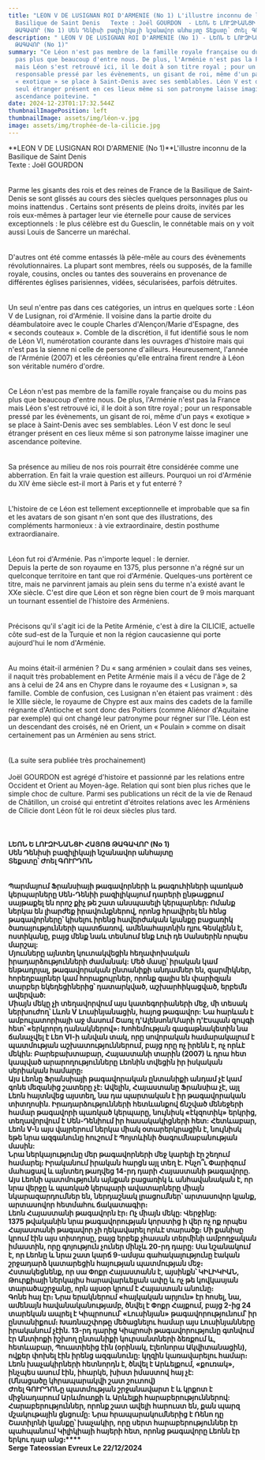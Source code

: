 ```yaml
---
title: "LEON V DE LUSIGNAN ROI D'ARMENIE (No 1) L'illustre inconnu de la
  Basilique de Saint Denis   Texte : Joël GOURDON  - ԼԵՈՆ Ե ԼՈՒԶԻՆԱՆՑԻ ՀԱՅՈՑ
  ԹԱԳԱՎՈՐ (No 1) Սեն Դենիսի բազիլիկայի նշանավոր անհայտը Տեքստը՝ Ժոել ԳՈՒՐԴՈՆ"
description: " LEON V DE LUSIGNAN ROI D'ARMENIE (No 1) - ԼԵՈՆ Ե ԼՈՒԶԻՆԱՆՑԻ ՀԱՅՈՑ
  ԹԱԳԱՎՈՐ (No 1)"
summary: "Ce Léon n'est pas membre de la famille royale française ou du moins
  pas plus que beaucoup d'entre nous. De plus, l'Arménie n'est pas la France
  mais Léon s'est retrouvé ici, il le doit à son titre royal ; pour un
  responsable pressé par les évènements, un gisant de roi, même d'un pays
  « exotique » se place à Saint-Denis avec ses semblables. Léon V est donc le
  seul étranger présent en ces lieux même si son patronyme laisse imaginer une
  ascendance poitevine. "
date: 2024-12-23T01:17:32.544Z
thumbnailImagePosition: left
thumbnailImage: assets/img/léon-v.jpg
image: assets/img/trophée-de-la-cilicie.jpg
---
```

**LEON V DE LUSIGNAN ROI D'ARMENIE (No 1)**L'illustre inconnu de la Basilique de Saint Denis\
Texte : Joël GOURDON\
\
\
Parme les gisants des rois et des reines de France de la Basilique de Saint-Denis se sont glissés au cours des siècles quelques personnages plus ou moins inattendus . Certains sont présents de pleins droits, invités par les rois eux-mêmes à partager leur vie éternelle pour cause de services exceptionnels : le plus célèbre est du Guesclin, le connétable mais on y voit aussi Louis de Sancerre un maréchal.\
\
\
D'autres ont été comme entassés là pêle-mêle au cours des évènements révolutionnaires. La plupart sont membres, réels ou supposés, de la famille royale, cousins, oncles ou tantes des souverains en provenance de différentes églises parisiennes, vidées, sécularisées, parfois détruites.\
\
\
Un seul n'entre pas dans ces catégories, un intrus en quelques sorte : Léon V de Lusignan, roi d'Arménie. Il voisine dans la partie droite du déambulatoire avec le couple Charles d'Alençon/Marie d'Espagne, des « seconds couteaux ». Comble de la discrétion, il fut identifié sous le nom de Léon VI, numérotation courante dans les ouvrages d'histoire mais qui n'est pas la sienne ni celle de personne d'ailleurs. Heureusement, l'année de l'Arménie (2007) et les céréonies qu'elle entraîna firent rendre à Léon son véritable numéro d'ordre.\
\
\
Ce Léon n'est pas membre de la famille royale française ou du moins pas plus que beaucoup d'entre nous. De plus, l'Arménie n'est pas la France mais Léon s'est retrouvé ici, il le doit à son titre royal ; pour un responsable pressé par les évènements, un gisant de roi, même d'un pays « exotique » se place à Saint-Denis avec ses semblables. Léon V est donc le seul étranger présent en ces lieux même si son patronyme laisse imaginer une ascendance poitevine.\
\
\
Sa présence au milieu de nos rois pourrait être considérée comme une abberration. En fait la vraie question est ailleurs. Pourquoi un roi d'Arménie du XIV ème siècle est-il mort à Paris et y fut enterré ?\
\
\
L'histoire de ce Léon est tellement exceptionnelle et improbable que sa fin et les avatars de son gisant n'en sont que des illustrations, des compléments harmonieux : à vie extraordinaire, destin posthume extraordianaire.\
\
\
Léon fut roi d'Arménie. Pas n'importe lequel : le dernier.\
Depuis la perte de son royaume en 1375, plus personne n'a régné sur un quelconque territoire en tant que roi d'Arménie. Quelques-uns portèrent ce titre, mais ne parvinrent jamais au plein sens du terme n'a existé avant le XXe siècle. C'est dire que Léon et son règne bien court de 9 mois marquant un tournant essentiel de l'histoire des Arméniens.\
\
\
Précisons qu'il s'agit ici de la Petite Arménie, c'est à dire la CILICIE, actuelle côte sud-est de la Turquie et non la région caucasienne qui porte aujourd'hui le nom d'Arménie.\
\
\
Au moins était-il arménien ? Du « sang arménien » coulait dans ses veines, il naquit très probablement en Petite Arménie mais il a vécu de l'âge de 2 ans à celui de 24 ans en Chypre dans le royaume des « Lusignan », sa famille. Comble de confusion, ces Lusignan n'en étaient pas vraiment : dès le XIIIe siècle, le royaume de Chypre est aux mains des cadets de la famille régnante d'Antioche et sont donc des Poitiers (comme Aliénor d'Aquitaine par exemple) qui ont changé leur patronyme pour régner sur l'île. Léon est un descendant des croisés, né en Orient, un « Poulain » comme on disait certainement pas un Arménien au sens strict.\
\
\
(La suite sera publiée très prochainement)\
\
Joël GOURDON est agrégé d'histoire et passionné par les relations entre Occident et Orient au Moyen-âge. Relation qui sont bien plus riches que le simple choc de culture. Parmi ses publications un récit de la vie de Renaud de Châtillon, un croisé qui entretint d'étroites relations avec les Arméniens de Cilicie dont Léon fût le roi deux siècles plus tard.\
\
\
**\
ԼԵՈՆ Ե ԼՈՒԶԻՆԱՆՑԻ ՀԱՅՈՑ ԹԱԳԱՎՈՐ (No 1)\
Սեն Դենիսի բազիլիկայի նշանավոր անհայտը\
Տեքստը՝ Ժոել ԳՈՒՐԴՈՆ**\
\
\
**Պարմայում Ֆրանսիայի թագավորների և թագուհիների պառկած կերպարները Սեն-Դենիի բազիլիկայում դարերի ընթացքում սայթաքել են որոշ քիչ թե շատ անսպասելի կերպարներ: Ոմանք ներկա են լիարժեք իրավունքներով, որոնց հրավիրել են հենց թագավորները՝ կիսելու իրենց հավերժական կյանքը բացառիկ ծառայությունների պատճառով. ամենահայտնին դյու Գեսկլենն է, ոստիկանը, բայց մենք նաև տեսնում ենք Լուի դե Սանսերին որպես մարշալ:****\
Մյուսները այնտեղ կուտակվեցին հեղափոխական իրադարձությունների ժամանակ: Մեծ մասը՝ իրական կամ ենթադրյալ, թագավորական ընտանիքի անդամներ են, զարմիկներ, հորեղբայրներ կամ հորաքույրներ, որոնք գալիս են փարիզյան տարբեր եկեղեցիներից՝ դատարկված, աշխարհիկացված, երբեմն ավերված:****\
Միայն մեկը չի տեղավորվում այս կատեգորիաների մեջ, մի տեսակ ներխուժող՝ Լևոն V Լուսինյանացին, հայոց թագավոր: Նա հարևան է ամբուլատորիայի աջ մասում Շառլ դ'Ալենսոն/Մարի դ'Էսպան զույգի հետ՝ «երկրորդ դանակներով»։ Խոհեմության գագաթնակետին նա ճանաչվել է Լեո VI-ի անվան տակ, որը սովորական համարակալում է պատմության աշխատություններում, բայց որը ոչ իրենն է, ոչ որևէ մեկին: Բարեբախտաբար, Հայաստանի տարին (2007) և դրա հետ կապված արարողությունները Լեոնին տվեցին իր իսկական սերիական համարը։****\
Այս Լեոնը Ֆրանսիայի թագավորական ընտանիքի անդամ չէ կամ գոնե մեզանից շատերը չէ: Ավելին, Հայաստանը Ֆրանսիա չէ, այլ Լեոն հայտնվեց այստեղ, նա դա պարտական ​​է իր թագավորական տիտղոսին. Իրադարձությունների հետևանքով ճնշված մենեջերի համար թագավորի պառկած կերպարը, նույնիսկ «էկզոտիկ» երկրից, տեղավորվում է Սեն-Դենիում իր հասակակիցների հետ: Հետևաբար, Լեոն V-ն այս վայրերում ներկա միակ օտարերկրացին է, նույնիսկ եթե նրա ազգանունը հուշում է Պոյտևինի ծագումնաբանության մասին:****\
Նրա ներկայությունը մեր թագավորների մեջ կարելի էր շեղում համարել։ Իրականում իրական հարցն այլ տեղ է. Ինչո՞ւ Փարիզում մահացավ և այնտեղ թաղվեց 14-րդ դարի Հայաստանի թագավորը.****\
Այս Լեոնի պատմությունն այնքան բացառիկ և անհավանական է, որ նրա վերջը և պառկած կերպարի ավատարները միայն նկարազարդումներ են, ներդաշնակ լրացումներ՝ արտասովոր կյանք, արտասովոր հետմահու ճակատագիր։****\
Լեոն Հայաստանի թագավորն էր։ Ոչ միայն մեկը: Վերջինը:\
1375 թվականին նրա թագավորության կորստից ի վեր ոչ ոք որպես Հայաստանի թագավոր չի ղեկավարել որևէ տարածք։ Մի քանիսը կրում էին այս տիտղոսը, բայց երբեք չհասան տերմինի ամբողջական իմաստին, որը գոյություն չուներ մինչև 20-րդ դարը: Սա նշանակում է, որ Լեոնը և նրա շատ կարճ 9-ամսյա գահակալությունը էական շրջադարձ կատարեցին հայության պատմության մեջ։****\
Հստակեցնենք, որ սա Փոքր Հայաստանն է, այսինքն՝ ԿԻԼԻԿԻԱՆ, Թուրքիայի ներկայիս հարավարևելյան ափը և ոչ թե կովկասյան տարածաշրջանը, որն այսօր կրում է Հայաստան անունը։****\
Գոնե հայ էր։ Նրա երակներում «հայկական արյուն» էր հոսել, նա, ամենայն հավանականությամբ, ծնվել է Փոքր Հայքում, բայց 2-ից 24 տարեկան ապրել է Կիպրոսում՝ «Լուսինյան» թագավորությունում՝ իր ընտանիքում։ Խառնաշփոթը մեծացնելու համար այս Լուսինյանները իրականում չէին. 13-րդ դարից Կիպրոսի թագավորությունը գտնվում էր Անտիոքի իշխող ընտանիքի կուրսանտների ձեռքում և, հետևաբար, Պուատիեից էին (օրինակ, Էլեոնորա Ակվիտանացին), ովքեր փոխել էին իրենց ազգանունը: կղզին կառավարելու համար։ Լեոն խաչակիրների հետնորդն է, ծնվել է Արևելքում, «քուռակ», ինչպես ասում էին, իհարկե, խիստ իմաստով հայ չէ:****\
(Մնացածը կհրապարակվի շատ շուտով)****\
Ժոել ԳՈՒՐԴՈՆը պատմության շրջանավարտ է և կրքոտ է միջնադարում Արևմուտքի և Արևելքի հարաբերություններով: Հարաբերություններ, որոնք շատ ավելի հարուստ են, քան պարզ մշակութային ցնցումը: Նրա հրապարակումներից է Ռենո դը Շատիլոնի կյանքը՝ խաչակիր, որը սերտ հարաբերություններ էր պահպանում Կիլիկիայի հայերի հետ, որոնց թագավորը Լեոնն էր երկու դար անց։****\
Serge Tateossian Evreux Le 22/12/2024**